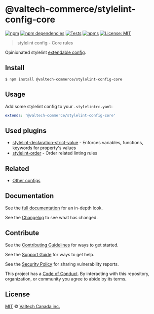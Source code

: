 # @valtech-commerce/stylelint-config-core

[![npm][npm-badge]][npm-url]
[![npm dependencies][dependencies-badge]][dependencies-url]
[![Tests][tests-badge]][tests-url]
[![npms][npms-badge]][npms-url]
[![License: MIT][license-badge]][license-url]

> stylelint config - Core rules

Opinionated stylelint [extendable config](https://stylelint.io/user-guide/configuration/#extends).

## Install

```
$ npm install @valtech-commerce/stylelint-config-core
```


## Usage

Add some stylelint config to your `.stylelintrc.yaml`:

```yaml
extends: '@valtech-commerce/stylelint-config-core'
```


## Used plugins

- [stylelint-declaration-strict-value](https://github.com/AndyOGo/stylelint-declaration-strict-value) - Enforces variables, functions, keywords for property's values
- [stylelint-order](https://github.com/hudochenkov/stylelint-order) - Order related linting rules


## Related

- [Other configs](https://github.com/valtech-commerce/stylelint-config)


## Documentation

See the [full documentation](https://valtech-commerce.github.io/stylelint-config/core) for an in-depth look.

See the [Changelog](../../CHANGELOG.md) to see what has changed.


## Contribute

See the [Contributing Guidelines](../../CONTRIBUTING.md) for ways to get started.

See the [Support Guide](../../SUPPORT.md) for ways to get help.

See the [Security Policy](../../SECURITY.md) for sharing vulnerability reports.

This project has a [Code of Conduct](../../CODE_OF_CONDUCT.md).
By interacting with this repository, organization, or community you agree to abide by its terms.


## License

[MIT](LICENSE) © [Valtech Canada inc.](https://www.valtech.ca/)




[npm-badge]:          https://img.shields.io/npm/v/@valtech-commerce/stylelint-config-core?style=flat-square
[dependencies-badge]: https://img.shields.io/david/valtech-commerce/stylelint-config?path=packages/core&style=flat-square
[tests-badge]:        https://img.shields.io/github/workflow/status/valtech-commerce/stylelint-config/tests/main?label=tests&style=flat-square
[npms-badge]:         https://badges.npms.io/%40valtech-commerce%2Fstylelint-config-core.svg?style=flat-square
[license-badge]:      https://img.shields.io/badge/license-MIT-green?style=flat-square

[npm-url]:          https://www.npmjs.com/package/@valtech-commerce/stylelint-config-core
[dependencies-url]: https://david-dm.org/valtech-commerce/stylelint-config?path=packages/core
[tests-url]:        https://github.com/valtech-commerce/stylelint-config/actions?query=workflow%3Atests+branch%3Amain
[npms-url]:         https://npms.io/search?q=%40valtech-commerce%2Fstylelint-config-core
[license-url]:      https://opensource.org/licenses/MIT
